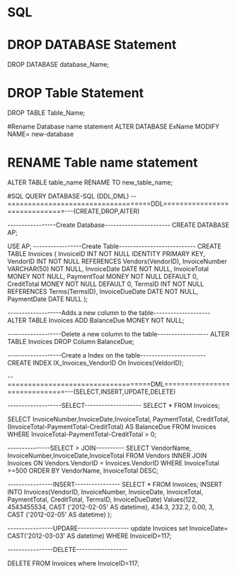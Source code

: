# SQL
# DROP DATABASE Statement
  DROP DATABASE database_Name;
# DROP Table Statement
  DROP TABLE Table_Name;
  
#Rename Database name statement
ALTER DATABASE ExName MODIFY NAME= new-database

# RENAME Table name statement
ALTER TABLE table_name RENAME TO new_table_name; 








#SQL QUERY
DATABASE-SQL (DDL,DML)
--===================================DDL==============================---(CREATE,DROP,AITER)

-----------------Create Database-----------------------
CREATE DATABASE AP;

USE AP;
-----------------Create Table---------------------------
CREATE TABLE Invoices
(
InvoiceID         INT         NOT NULL IDENTITY PRIMARY KEY,
VendorID          INT         NOT NULL REFERENCES Vendors(VendorID),
InvoiceNumber     VARCHAR(50) NOT NULL,
InvoiceDate       DATE        NOT NULL,
InvoiceTotal      MONEY       NOT NULL,
PaymentToal       MONEY       NOT NULL DEFAULT 0,
CreditTotal       MONEY       NOT NULL DEFAULT 0,
TermsID           INT         NOT NULL REFERENCES Terms(TermsID),
InvoiceDueDate    DATE        NOT NULL,
PaymentDate       DATE        NULL
);

-------------------Adds a new column to the table--------------------
ALTER TABLE Invoices 
ADD BalanceDue MONEY NOT NULL;

-------------------Delete a new column to the table------------------
ALTER TABLE Invoices 
DROP Column BalanceDue;

-------------------Create a Index on the table-----------------------
CREATE INDEX IX_Invoices_VendorID
       On Invoices(VeldorID);  
	   



--===================================DML==============================---(SELECT,INSERT,UPDATE,DELETE)

-------------------SELECT--------------------
SELECT * FROM Invoices;

SELECT InvoiceNumber,InvoiceDate,InvoiceTotal, PaymentTotal, CreditTotal,
(InvoiceTotal-PaymentTotal-CreditTotal) AS BalanceDue
FROM Invoices
WHERE InvoiceTotal-PaymentTotal-CreditTotal > 0;

---------------SELECT > JOIN----------
SELECT VendorName, InvoiceNumber,InvoiceDate,InvoiceTotal FROM Vendors 
INNER JOIN Invoices 
ON Vendors.VendorID = Invoices.VendorID
WHERE InvoiceTotal >=500
ORDER BY VendorName, InvoiceTotal DESC;

----------------INSERT----------------
SELECT * FROM Invoices;
INSERT INTO Invoices(VendorID, InvoiceNumber, InvoiceDate, InvoiceTotal, PaymentTotal, CreditTotal, TermsID, InvoiceDueDate)
Values(122, 4543455534, CAST ('2012-02-05' AS datetime), 434.3, 232.2, 0.00, 3,  CAST ('2012-02-05' AS datetime) );

----------------UPDARE------------------
update Invoices 
set InvoiceDate= CAST('2012-03-03' AS datetime)
WHERE InvoiceID=117;

----------------DELETE------------------

DELETE FROM Invoices where InvoiceID=117;

